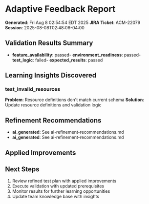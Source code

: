 # Adaptive Feedback Report

**Generated**: Fri Aug  8 02:54:54 EDT 2025
**JIRA Ticket**: ACM-22079
**Session**: 2025-08-08T02:48:06-04:00

## Validation Results Summary

- **feature_availability**: passed- **environment_readiness**: passed- **test_logic**: failed- **expected_results**: passed

## Learning Insights Discovered

### test_invalid_resources
**Problem**: Resource definitions don't match current schema
**Solution**: Update resource definitions and validation logic

## Refinement Recommendations

- **ai_generated**: See ai-refinement-recommendations.md
- **ai_generated**: See ai-refinement-recommendations.md

## Applied Improvements



## Next Steps

1. Review refined test plan with applied improvements
2. Execute validation with updated prerequisites
3. Monitor results for further learning opportunities
4. Update team knowledge base with insights

